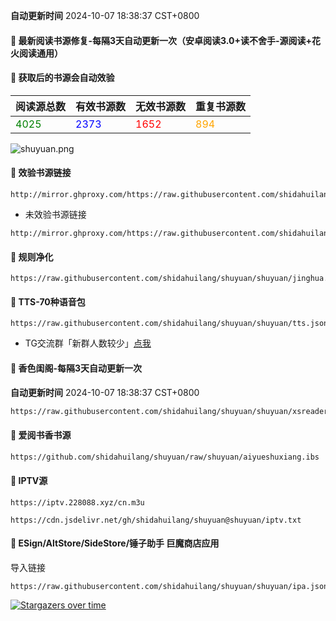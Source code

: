 **自动更新时间** 2024-10-07 18:38:37 CST+0800
#### 🚩 最新阅读书源修复-每隔3天自动更新一次（安卓阅读3.0+读不舍手-源阅读+花火阅读通用）
#### 🚩 获取后的书源会自动效验

<!-- 更新位置开始 -->
| 阅读源总数 | 有效书源数 | 无效书源数 | 重复书源数 |
|------------|------------|------------|--------------|
| <span style="color:green;">4025</span> | <span style="color:blue;">2373</span> | <span style="color:red;">1652</span> | <span style="color:orange;">894</span> |
<!-- 更新位置结束 -->
![shuyuan.png](icons/shuyuan.png)
#### 🚩 效验书源链接
```
http://mirror.ghproxy.com/https://raw.githubusercontent.com/shidahuilang/shuyuan/shuyuan/good.json
```
- 未效验书源链接
```
http://mirror.ghproxy.com/https://raw.githubusercontent.com/shidahuilang/shuyuan/shuyuan/book.json
```
#### 🚩 规则净化
```
https://raw.githubusercontent.com/shidahuilang/shuyuan/shuyuan/jinghua.json
```
#### 🚩 TTS-70种语音包
```
https://raw.githubusercontent.com/shidahuilang/shuyuan/shuyuan/tts.json
```
- TG交流群「新群人数较少」[点我](https://t.me/dahuilang888)

#### 🚩 香色闺阁-每隔3天自动更新一次

**自动更新时间** 2024-10-07 18:38:37 CST+0800
 
 ``` bash
https://raw.githubusercontent.com/shidahuilang/shuyuan/shuyuan/xsreader/new/resources.txt
 ```
#### 🚩 爱阅书香书源
 ``` bash
https://github.com/shidahuilang/shuyuan/raw/shuyuan/aiyueshuxiang.ibs
 ```

#### 🚩 IPTV源
 ```
https://iptv.228088.xyz/cn.m3u
 ```
 ```
https://cdn.jsdelivr.net/gh/shidahuilang/shuyuan@shuyuan/iptv.txt
 ```
#### 🚩 ESign/AltStore/SideStore/锤子助手 巨魔商店应用
导入链接
```
https://raw.githubusercontent.com/shidahuilang/shuyuan/shuyuan/ipa.json
```

[![Stargazers over time](https://starchart.cc/shidahuilang/shuyuan.svg)](https://starchart.cc/shidahuilang/shuyuan)
